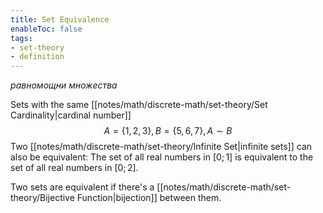 ```yaml
---
title: Set Equivalence
enableToc: false
tags: 
- set-theory
- definition
---
```

*равномощни множества*

Sets with the same [[notes/math/discrete-math/set-theory/Set Cardinality|cardinal number]]  $$A = \{1,2,3\}, B = \{5,6,7\}, A \sim B$$
Two [[notes/math/discrete-math/set-theory/Infinite Set|infinite sets]]  can also be equivalent: The set of all real numbers in $[0; 1]$ is equivalent to the set of all real numbers in $[0; 2]$.

Two sets are equivalent if there's a [[notes/math/discrete-math/set-theory/Bijective Function|bijection]] between them.

